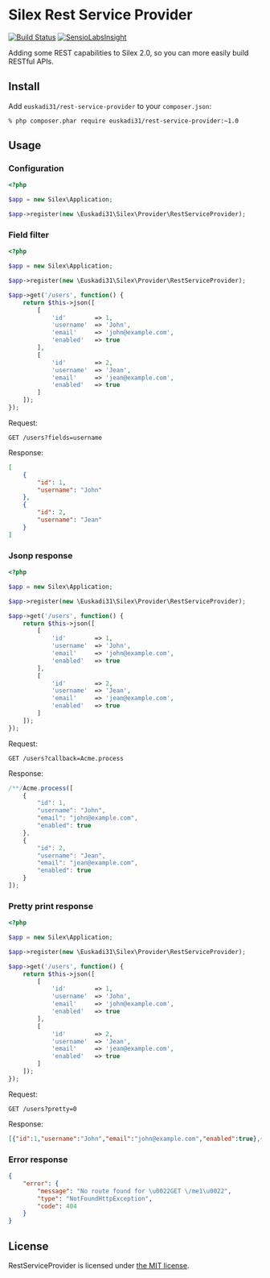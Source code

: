 # Silex Rest Service Provider

[![Build Status](https://travis-ci.org/euskadi31/RestServiceProvider.svg?branch=master)](https://travis-ci.org/euskadi31/RestServiceProvider)
[![SensioLabsInsight](https://insight.sensiolabs.com/projects/bc7cc439-3c27-4885-9e38-e331f41988c3/mini.png)](https://insight.sensiolabs.com/projects/bc7cc439-3c27-4885-9e38-e331f41988c3)

Adding some REST capabilities to Silex 2.0, so you can more easily build RESTful APIs.

## Install

Add `euskadi31/rest-service-provider` to your `composer.json`:

    % php composer.phar require euskadi31/rest-service-provider:~1.0

## Usage

### Configuration

```php
<?php

$app = new Silex\Application;

$app->register(new \Euskadi31\Silex\Provider\RestServiceProvider);
```

### Field filter

```php
<?php

$app = new Silex\Application;

$app->register(new \Euskadi31\Silex\Provider\RestServiceProvider);

$app->get('/users', function() {
    return $this->json([
        [
            'id'        => 1,
            'username'  => 'John',
            'email'     => 'john@example.com',
            'enabled'   => true
        ],
        [
            'id'        => 2,
            'username'  => 'Jean',
            'email'     => 'jean@example.com',
            'enabled'   => true
        ]
    ]);
});
```

Request:

```http
GET /users?fields=username
```

Response:

```json
[
    {
        "id": 1,
        "username": "John"
    },
    {
        "id": 2,
        "username": "Jean"
    }
]
```

### Jsonp response

```php
<?php

$app = new Silex\Application;

$app->register(new \Euskadi31\Silex\Provider\RestServiceProvider);

$app->get('/users', function() {
    return $this->json([
        [
            'id'        => 1,
            'username'  => 'John',
            'email'     => 'john@example.com',
            'enabled'   => true
        ],
        [
            'id'        => 2,
            'username'  => 'Jean',
            'email'     => 'jean@example.com',
            'enabled'   => true
        ]
    ]);
});
```

Request:

```http
GET /users?callback=Acme.process
```

Response:

```js
/**/Acme.process([
    {
        "id": 1,
        "username": "John",
        "email": "john@example.com",
        "enabled": true
    },
    {
        "id": 2,
        "username": "Jean",
        "email": "jean@example.com",
        "enabled": true
    }
]);
```

### Pretty print response

```php
<?php

$app = new Silex\Application;

$app->register(new \Euskadi31\Silex\Provider\RestServiceProvider);

$app->get('/users', function() {
    return $this->json([
        [
            'id'        => 1,
            'username'  => 'John',
            'email'     => 'john@example.com',
            'enabled'   => true
        ],
        [
            'id'        => 2,
            'username'  => 'Jean',
            'email'     => 'jean@example.com',
            'enabled'   => true
        ]
    ]);
});
```


Request:

```http
GET /users?pretty=0
```

Response:

```json
[{"id":1,"username":"John","email":"john@example.com","enabled":true},{"id":2,"username":"Jean","email":"jean@example.com","enabled":true}]
```

### Error response

```json
{
    "error": {
        "message": "No route found for \u0022GET \/me1\u0022",
        "type": "NotFoundHttpException",
        "code": 404
    }
}
```

## License

RestServiceProvider is licensed under [the MIT license](LICENSE.md).
